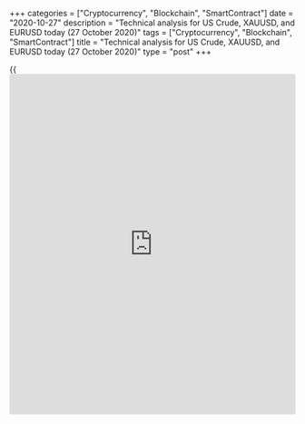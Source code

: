 +++
categories = ["Cryptocurrency", "Blockchain", "SmartContract"]
date = "2020-10-27"
description = "Technical analysis for US Crude, XAUUSD, and EURUSD today (27 October 2020)"
tags = ["Cryptocurrency", "Blockchain", "SmartContract"]
title = "Technical analysis for US Crude, XAUUSD, and EURUSD today (27 October 2020)"
type = "post"
+++

{{<iframe id="large-banner" src="https://www.bounty.group/#slide=6.0" width="100%" height="600" scrolling="no" style="border: 0px solid rgb(216, 221, 230); border-radius: 3px;">}}

2020-10-27

2020-10-27

Short-term forecast for oil, gold, and EURUSD for 27.10.2020Alex
Rodionov

I welcome my fellow traders! I have made a price forecast for US Crude,
XAUUSD, and EURUSD using a combination of margin zones methodology and
technical analysis. Based on the market analysis, I suggest entry
signals for day traders.

On the chart of a large timeframe, the oil price is pulling back from
resistance - Target Zone 5 [41.67 - 40.92].

The article covers the following subjects:

## Oil price forecast for today: USCrude analysis

On the chart of a large timeframe, the oil price is pulling back from
resistance - Target Zone 5 [41.67 - 40.92]. A sell pattern was formed
yesterday. Today consider a medium-term short with a target at the key
support level of the trend [37.34 - 36.72].

The chart of a smaller timeframe shows the change of the short-term
trend to a downtrend due to yesterday's American trading session closing
below the Intermediary Zone [39.08 - 38.83]. This suggests that the
target for shorts is now the lower Target Zone with the borders of
[36.53 - 36.02].

Now the price is correcting to yesterday's fall. Possible targets of
correction are Additional Zone [39.48 - 39.35] and Intermediary Zone
[40.88 - 40.63]. Considering shorting according to the pattern in the
area [39.35 - 40.88].

### [USCrude ][1]trading ideas for today:

Sell according to the pattern in the area [39.35 - 40.88]. TakeProfit:
Target Zone [36.53 - 36.02]. StopLoss: according to the pattern rules.

* * *

## Gold price forecast for today: XAUUSD analysis

Gold is trading in a medium-term downtrend, the goal of which is to
reach Target Zone 2 [1829.4 - 1820.1]. Wait for a pattern to open
shorts. The market has to break through the level [1890 - 1882] and
consolidate below to form a sell pattern.

The short-term trend is still upward. The target for the trend is Target
Zone [1951.0 - 1941.7]. I recommend keeping the existing longs up to the
target in the breakeven area and look for new ones.

Last week and yesterday, players tested Additional Zone [1902.7 -
1899.8] - a strong intraday support. Yesterday a buy pattern, “1-2-3”,
was formed from this support level. Hold long positions or open new ones
at current prices with a stop-loss below the local minimum according to
the pattern rules.

### [XAUUSD][2] trading ideas for today:

Hold longs opened in the area [1902.7 - 1882.0]. TakeProfit: Target Zone
[1951.0 - 1941.7]. StopLoss: 1894.4.

* * *

## Euro/Dollar forecast for today: EURUSD analysis

The euro being traded in a medium-term uptrend with the target in Target
Zone 2 [1.2032 - 1.2012]. I suggest looking for a buy pattern both in
the broken through Target Zone [1.1832 - 1.1812] and in the new
corrective zone [1.1648 - 1.1625].

The chart of a smaller timeframe shows that the euro is being traded in
a short-term uptrend with the target in the Target Zone [1.1943 -
1.1920].

Yesterday I recommended buying the euro having found the patterns from
the area of favourable prices [1.1822 - 1.1753]. Same for today. Wait
for a pattern.

An alternative scenario for shorts: breakout of the key support level of
the trend and consolidation below during the American trading session.
In this situation, the short-term trend will reverse to a downward one,
and the lower Target Zone will become the target for short trades.

### [EURUSD][3] trading ideas for today:

  1. Buy according to the pattern in Additional Zone [1.1822 - 1.1817]. TakeProfit: Target Zone [1.1943 - 1.1920]. StopLoss: according to the pattern rules.

  2. Buy according to the pattern in Intermediary Zone [1.1764 - 1.1753]. TakeProfit: Target Zone [1.1943 - 1.1920]. StopLoss: according to the pattern rules.

* * *

P.S. Did you like my article? Share it in social networks: it will be
the best “thank you" :)

Ask me questions and comment below. I’ll be glad to answer your
questions and give necessary explanations.

 **Useful links:**

  * I recommend trying to trade with a reliable broker [here][4]. The system allows you to trade by yourself or copy successful traders from all across the globe.
  * Use my promo-code BLOG for getting deposit bonus 50% on LiteForex platform. Just enter this code in the appropriate field while [depositing][5] your trading account.
  * Telegram chat for traders: <t.me/liteforexengchat>. We are sharing the signals and trading experience
  * Telegram channel with high-quality analytics, Forex reviews, training articles, and other useful things for traders <t.me/liteforex>

## Price chart of USCrude in real time mode

The content of this article reflects the author’s opinion and does not
necessarily reflect the official position of LiteForex. The material
published on this page is provided for informational purposes only and
should not be considered as the provision of investment advice for the
purposes of Directive 2004/39/EC.

Rate this article:

{{value}}

( {{count}} {{title}} )

   1. my.liteforex.com/trading?type=oil
   2. my.liteforex.com/trading/chart?symbol=XAUUSD
   3. my.liteforex.com/trading/chart?symbol=EURUSD
   4. my.liteforex.com/?category=analysts-opinions&slug=short-term-forecast-for-oil-gold-and-eurusd-for-27102020&openPopup=%2Fregistration%2Fpopup&utm_source=blog&utm_medium=article&utm_campaign=bonus
   5. my.liteforex.com/deposit/?category=analysts-opinions&slug=short-term-forecast-for-oil-gold-and-eurusd-for-27102020&promo_code=BLOG&utm_source=blog&utm_medium=article&utm_campaign=bonus
